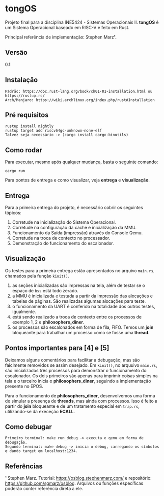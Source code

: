 # tongOS

Projeto final para a disciplina INE5424 - Sistemas Operacionais II. **tongOS** é um Sistema Operacional baseado em RISC-V e feito em Rust. 

Principal referência de implementação: Stephen Marz¹.

## Versão
0.1


## Instalação
```
Padrão: https://doc.rust-lang.org/book/ch01-01-installation.html ou https://rustup.rs/
Arch/Manjaro: https://wiki.archlinux.org/index.php/rust#Installation
```
## Pré requisitos
```
rustup install nightly
rustup target add riscv64gc-unknown-none-elf
Talvez seja necessário -> (cargo install cargo-binutils)
```

## Como rodar
Para executar, mesmo após qualquer mudança, basta o seguinte comando: 
```
cargo run
```
Para pontos de entrega e como visualizar, veja __entrega__ e __visualização__.

## Entrega
Para a primeira entrega do projeto, é necessário cobrir os seguintes tópicos:
1. Corretude na inicialização do Sistema Operacional. 
2. Corretude na configuração da cache e inicialização da MMU.
3. Funcionamento da Saída (impressão) através do Console Qemu.
4. Corretude na troca de contexto no processador.
5. Demonstração do funcionamento do escalonador.

## Visualização
Os testes para a primeira entrega estão apresentados no arquivo `main.rs`, chamados pela função `kinit()`.
1. as seções inicializadas são impressas na tela, além de testar se o espaço de `bss` está todo zerado.
2. a MMU é inicializada e testada a partir da impressão das alocações e tabelas de páginas. São realizadas algumas alocações para teste.
3. o funcionamento da UART é conferido na totalidade dos outros testes, igualmente.
4. está sendo realizado a troca de contexto entre os processos de exemplo 1, 2 e __philosophers_diner__.
5. os processos são escalonados em forma de fila, FIFO. Temos um __join__ bloqueante para trabalhar um processo como se fosse uma __thread__.

## Pontos importantes para [4] e [5]
Deixamos alguns comentários para facilitar a debugação, mas são faiclmente removidos se assim desejado.
Em `kinit()`, no arquuivo `main.rs`, são inicializados três processos para demonstrar o funcionamento do escalonador.
Os dois primeiros são apenas para imprimir coisas simples na tela e o terceiro inicia o __philosophers_diner__, seguindo a implementação presente no EPOS.

Para o funcionamento de __philosophers_diner__, desenvolvemos uma forma de simular a presença de __threads__, mas ainda com processos. Isso é feito a partir
do __join__ bloqueante e de um tratamento especial em `trap.rs`, utilizando-se da execeção __ECALL__.

## Como debugar
```
Primeiro terminal: make run_debug -> executa o qemu em forma de debugação.
Segundo terminal: make debug -> inicia o debug, carregando os símbolos e dando target em localhost:1234.
```

## Referências

¹ Stephen Marz. Tutorial: https://osblog.stephenmarz.com/ e repositório: https://github.com/sgmarz/osblog. Arquivos ou funções específicas poderão conter referência direta a ele.
